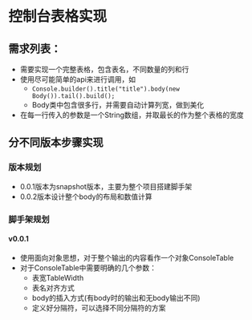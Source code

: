 # 控制台表格实现

## 需求列表：

* 需要实现一个完整表格，包含表名，不同数量的列和行
* 使用尽可能简单的api来进行调用，如
    * `Console.builder().title("title").body(new Body()).tail().build();`
    * Body类中包含很多行，并需要自动计算列宽，做到美化
* 在每一行传入的参数是一个String数组，并取最长的作为整个表格的宽度

## 分不同版本步骤实现

### 版本规划

* 0.0.1版本为snapshot版本，主要为整个项目搭建脚手架
* 0.0.2版本设计整个body的布局和数值计算

### 脚手架规划

#### v0.0.1

* 使用面向对象思想，对于整个输出的内容看作一个对象ConsoleTable
* 对于ConsoleTable中需要明确的几个参数：
    * 表宽TableWidth
    * 表名对齐方式
    * body的插入方式(有body时的输出和无body输出不同)
    * 定义好分隔符，可以选择不同分隔符的方案

